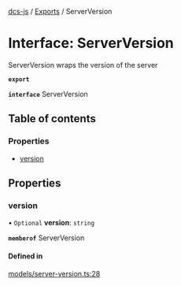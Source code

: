 [dcs-js](../README.md) / [Exports](../modules.md) / ServerVersion

# Interface: ServerVersion

ServerVersion wraps the version of the server

**`export`**

**`interface`** ServerVersion

## Table of contents

### Properties

- [version](ServerVersion.md#version)

## Properties

### <a id="version" name="version"></a> version

• `Optional` **version**: `string`

**`memberof`** ServerVersion

#### Defined in

[models/server-version.ts:28](https://github.com/unfoldingWord/dcs-js/blob/dd84989/models/server-version.ts#L28)

